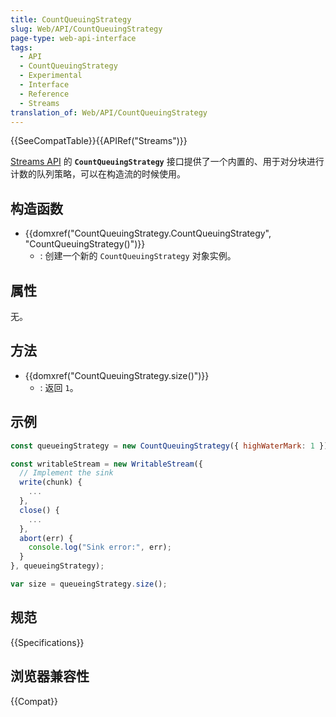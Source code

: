 ```yaml
---
title: CountQueuingStrategy
slug: Web/API/CountQueuingStrategy
page-type: web-api-interface
tags:
  - API
  - CountQueuingStrategy
  - Experimental
  - Interface
  - Reference
  - Streams
translation_of: Web/API/CountQueuingStrategy
---
```

{{SeeCompatTable}}{{APIRef("Streams")}}

[Streams API](/zh-CN/docs/Web/API/Streams_API) 的 **`CountQueuingStrategy`** 接口提供了一个内置的、用于对分块进行计数的队列策略，可以在构造流的时候使用。

## 构造函数

- {{domxref("CountQueuingStrategy.CountQueuingStrategy", "CountQueuingStrategy()")}}
  - : 创建一个新的 `CountQueuingStrategy` 对象实例。

## 属性

无。

## 方法

- {{domxref("CountQueuingStrategy.size()")}}
  - : 返回 `1`。

## 示例

```js
const queueingStrategy = new CountQueuingStrategy({ highWaterMark: 1 });

const writableStream = new WritableStream({
  // Implement the sink
  write(chunk) {
    ...
  },
  close() {
    ...
  },
  abort(err) {
    console.log("Sink error:", err);
  }
}, queueingStrategy);

var size = queueingStrategy.size();
```

## 规范

{{Specifications}}

## 浏览器兼容性

{{Compat}}
